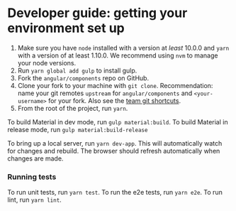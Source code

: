# Developer guide: getting your environment set up

1. Make sure you have `node` installed with a version at _least_ 10.0.0 and `yarn` with a version
   of at least 1.10.0. We recommend using `nvm` to manage your node versions.
2. Run `yarn global add gulp` to install gulp.
3. Fork the `angular/components` repo on GitHub.
4. Clone your fork to your machine with `git clone`.
   Recommendation: name your git remotes `upstream` for `angular/components`
   and `<your-username>` for your fork. Also see the [team git shortcuts](https://github.com/angular/components/wiki/Team-git----bash-shortcuts).
5. From the root of the project, run `yarn`.


To build Material in dev mode, run `gulp material:build`.
To build Material in release mode, run `gulp material:build-release`

To bring up a local server, run `yarn dev-app`. This will automatically watch for changes
and rebuild. The browser should refresh automatically when changes are made.

### Running tests

To run unit tests, run `yarn test`.
To run the e2e tests, run `yarn e2e`.
To run lint, run `yarn lint`.
